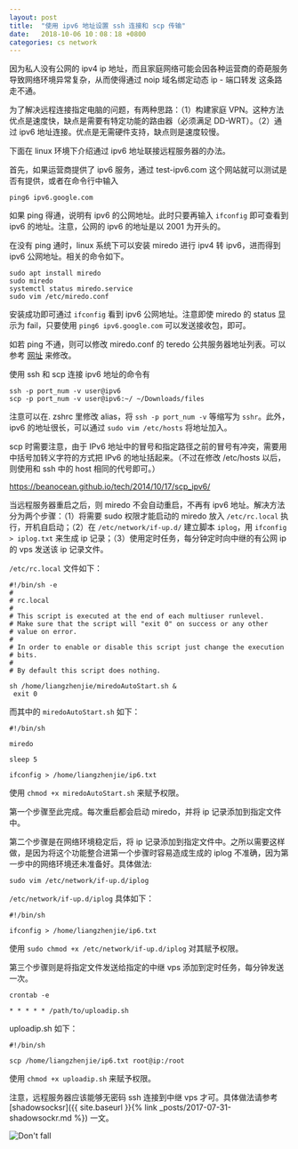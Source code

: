 ```yaml
---
layout: post
title:  "使用 ipv6 地址设置 ssh 连接和 scp 传输"
date:   2018-10-06 10：08：18 +0800
categories: cs network
---
```


因为私人没有公网的 ipv4 ip 地址，而且家庭网络可能会因各种运营商的奇葩服务导致网络环境异常复杂，从而使得通过 noip 域名绑定动态 ip - 端口转发 这条路走不通。

为了解决远程连接指定电脑的问题，有两种思路：（1）构建家庭 VPN。这种方法优点是速度快，缺点是需要有特定功能的路由器（必须满足 DD-WRT）。（2）通过 ipv6 地址连接。优点是无需硬件支持，缺点则是速度较慢。

下面在 linux 环境下介绍通过 ipv6 地址联接远程服务器的办法。

首先，如果运营商提供了 ipv6 服务，通过 test-ipv6.com 这个网站就可以测试是否有提供，或者在命令行中输入

```shell
ping6 ipv6.google.com
```

如果 ping 得通，说明有 ipv6 的公网地址。此时只要再输入 `ifconfig` 即可查看到 ipv6 的地址。注意，公网的 ipv6 的地址是以 2001 为开头的。

在没有 ping 通时，linux 系统下可以安装 miredo 进行 ipv4 转 ipv6，进而得到 ipv6 公网地址。相关的命令如下。

```shell
sudo apt install miredo
sudo miredo
systemctl status miredo.service
sudo vim /etc/miredo.conf
```

安装成功即可通过 `ifconfig` 看到 ipv6 公网地址。注意即使 miredo 的 status 显示为 fail，只要使用 `ping6 ipv6.google.com` 可以发送接收包，即可。

如若 ping 不通，则可以修改 miredo.conf 的 teredo 公共服务器地址列表。可以参考 [网址](https://wiki.klniu.com/zh-hans/Teredo) 来修改。



使用 ssh 和 scp 连接 ipv6 地址的命令有

```shell
ssh -p port_num -v user@ipv6
scp -p port_num -v user@ipv6:~/ ~/Downloads/files
```

注意可以在. zshrc 里修改 alias，将 `ssh -p port_num -v` 等缩写为 `sshr`。此外，ipv6 的地址很长，可以通过 `sudo vim /etc/hosts` 将地址加入。

scp 时需要注意，由于 IPv6 地址中的冒号和指定路径之前的冒号有冲突，需要用中括号加转义字符的方式把 IPv6 的地址括起来。（不过在修改 /etc/hosts 以后，则使用和 ssh 中的 host 相同的代号即可。）

https://beanocean.github.io/tech/2014/10/17/scp_ipv6/


当远程服务器重启之后，则 miredo 不会自动重启，不再有 ipv6 地址。解决方法分为两个步骤：（1）将需要 sudo 权限才能启动的 miredo 放入 `/etc/rc.local` 执行，开机自启动；（2）在 `/etc/network/if-up.d/` 建立脚本 `iplog`，用 `ifconfig > iplog.txt` 来生成 ip 记录；（3）使用定时任务，每分钟定时向中继的有公网 ip 的 vps 发送该 ip 记录文件。

`/etc/rc.local` 文件如下：

```shell
#!/bin/sh -e
#
# rc.local
#
# This script is executed at the end of each multiuser runlevel.
# Make sure that the script will "exit 0" on success or any other
# value on error.
#
# In order to enable or disable this script just change the execution
# bits.
#
# By default this script does nothing.

sh /home/liangzhenjie/miredoAutoStart.sh &
 exit 0
```

而其中的 `miredoAutoStart.sh` 如下：

```shell
#!/bin/sh

miredo

sleep 5

ifconfig > /home/liangzhenjie/ip6.txt
```

使用 `chmod +x miredoAutoStart.sh` 来赋予权限。

第一个步骤至此完成。每次重启都会启动 miredo，并将 ip 记录添加到指定文件中。

第二个步骤是在网络环境稳定后，将 ip 记录添加到指定文件中。之所以需要这样做，是因为将这个功能整合进第一个步骤时容易造成生成的 iplog 不准确，因为第一步中的网络环境还未准备好。具体做法:

```shell
sudo vim /etc/network/if-up.d/iplog
```

`/etc/network/if-up.d/iplog` 具体如下：

```shell
#!/bin/sh

ifconfig > /home/liangzhenjie/ip6.txt
```

使用 `sudo chmod +x /etc/network/if-up.d/iplog` 对其赋予权限。


第三个步骤则是将指定文件发送给指定的中继 vps 添加到定时任务，每分钟发送一次。

```shell
crontab -e

* * * * * /path/to/uploadip.sh
```

uploadip.sh 如下：

```shell
#!/bin/sh

scp /home/liangzhenjie/ip6.txt root@ip:/root
```

使用 `chmod +x uploadip.sh` 来赋予权限。

注意，远程服务器应该能够无密码 ssh 连接到中继 vps 才可。具体做法请参考 [shadowsocksr]({{ site.baseurl }}{% link _posts/2017-07-31-shadowsockr.md %}) 一文。

![Don't fall](/assets/cat1.gif)
